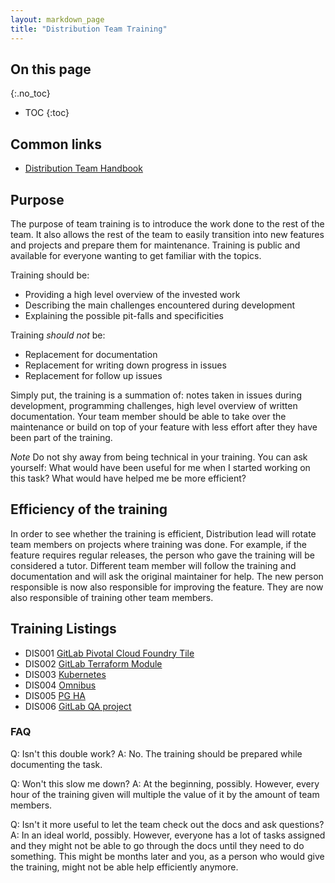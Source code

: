 ```yaml
---
layout: markdown_page
title: "Distribution Team Training"
---
```


## On this page
{:.no_toc}

- TOC
{:toc}

## Common links

* [Distribution Team Handbook](https://github.com/daijapan/test/tree/master/engineering/dev-backend/distribution/index.html.md)

## Purpose

The purpose of team training is to introduce the work done to the rest of the team.
It also allows the rest of the team to easily transition into new features and projects
and prepare them for maintenance. Training is public and available for everyone
wanting to get familiar with the topics.

Training should be:

* Providing a high level overview of the invested work
* Describing the main challenges encountered during development
* Explaining the possible pit-falls and specificities

Training *should not* be:

* Replacement for documentation
* Replacement for writing down progress in issues
* Replacement for follow up issues

Simply put, the training is a summation of: notes taken in issues during development,
programming challenges, high level overview of written documentation. Your team
member should be able to take over the maintenance or build on top of your feature
with less effort after they have been part of the training.

*Note* Do not shy away from being technical in your training. You can ask yourself:
What would have been useful for me when I started working on this task? What
would have helped me be more efficient?

## Efficiency of the training

In order to see whether the training is efficient, Distribution lead will rotate team
members on projects where training was done. For example, if the feature
requires regular releases, the person who gave the training will be considered
a tutor. Different team member will follow the training and documentation and
will ask the original maintainer for help. The new person responsible is now
also responsible for improving the feature. They are now also responsible of
training other team members.

## Training Listings

- DIS001 [GitLab Pivotal Cloud Foundry Tile](https://youtu.be/oo2p6WtHhG4/index.html.md)
- DIS002 [GitLab Terraform Module](https://youtu.be/JbbKq0UrDec/index.html.md)
- DIS003 [Kubernetes](https://youtu.be/Po8vUvoiMYU/index.html.md)
- DIS004 [Omnibus](https://youtu.be/m89NHLhTMj4/index.html.md)
- DIS005 [PG HA](https://youtu.be/2Uz2piFLp7k/index.html.md)
- DIS006 [GitLab QA project](https://youtu.be/Ym159ATYN_g/index.html.md)

### FAQ

Q: Isn't this double work?
A: No. The training should be prepared while documenting the task.

Q: Won't this slow me down?
A: At the beginning, possibly. However, every hour of the training given will
multiple the value of it by the amount of team members.

Q: Isn't it more useful to let the team check out the docs and ask questions?
A: In an ideal world, possibly. However, everyone has a lot of tasks assigned
and they might not be able to go through the docs until they need to do something.
This might be months later and you, as a person who would give the training, might not
be able help efficiently anymore.
